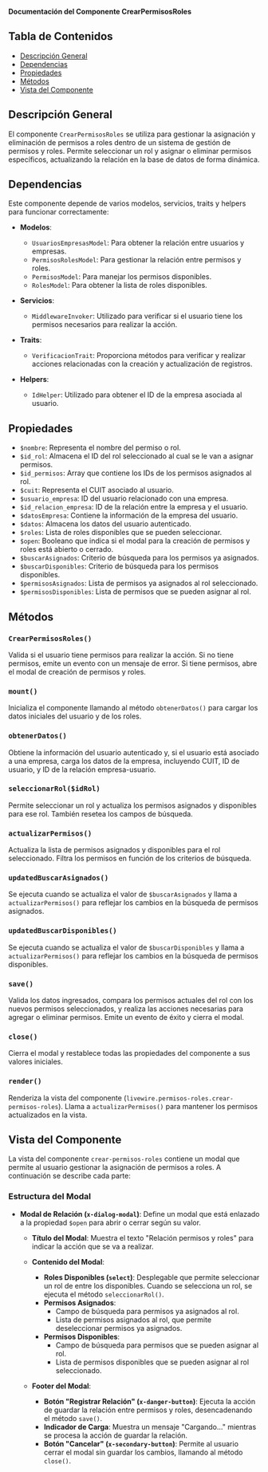 **Documentación del Componente CrearPermisosRoles**

## Tabla de Contenidos
- [Descripción General](#descripción-general)
- [Dependencias](#dependencias)
- [Propiedades](#propiedades)
- [Métodos](#métodos)
- [Vista del Componente](#vista-del-componente)

## Descripción General
El componente `CrearPermisosRoles` se utiliza para gestionar la asignación y eliminación de permisos a roles dentro de un sistema de gestión de permisos y roles. Permite seleccionar un rol y asignar o eliminar permisos específicos, actualizando la relación en la base de datos de forma dinámica.

## Dependencias
Este componente depende de varios modelos, servicios, traits y helpers para funcionar correctamente:

- **Modelos**:
  - `UsuariosEmpresasModel`: Para obtener la relación entre usuarios y empresas.
  - `PermisosRolesModel`: Para gestionar la relación entre permisos y roles.
  - `PermisosModel`: Para manejar los permisos disponibles.
  - `RolesModel`: Para obtener la lista de roles disponibles.

- **Servicios**:
  - `MiddlewareInvoker`: Utilizado para verificar si el usuario tiene los permisos necesarios para realizar la acción.

- **Traits**:
  - `VerificacionTrait`: Proporciona métodos para verificar y realizar acciones relacionadas con la creación y actualización de registros.

- **Helpers**:
  - `IdHelper`: Utilizado para obtener el ID de la empresa asociada al usuario.

## Propiedades
- `$nombre`: Representa el nombre del permiso o rol.
- `$id_rol`: Almacena el ID del rol seleccionado al cual se le van a asignar permisos.
- `$id_permisos`: Array que contiene los IDs de los permisos asignados al rol.
- `$cuit`: Representa el CUIT asociado al usuario.
- `$usuario_empresa`: ID del usuario relacionado con una empresa.
- `$id_relacion_empresa`: ID de la relación entre la empresa y el usuario.
- `$datosEmpresa`: Contiene la información de la empresa del usuario.
- `$datos`: Almacena los datos del usuario autenticado.
- `$roles`: Lista de roles disponibles que se pueden seleccionar.
- `$open`: Booleano que indica si el modal para la creación de permisos y roles está abierto o cerrado.
- `$buscarAsignados`: Criterio de búsqueda para los permisos ya asignados.
- `$buscarDisponibles`: Criterio de búsqueda para los permisos disponibles.
- `$permisosAsignados`: Lista de permisos ya asignados al rol seleccionado.
- `$permisosDisponibles`: Lista de permisos que se pueden asignar al rol.

## Métodos

### `CrearPermisosRoles()`
Valida si el usuario tiene permisos para realizar la acción. Si no tiene permisos, emite un evento con un mensaje de error. Si tiene permisos, abre el modal de creación de permisos y roles.

### `mount()`
Inicializa el componente llamando al método `obtenerDatos()` para cargar los datos iniciales del usuario y de los roles.

### `obtenerDatos()`
Obtiene la información del usuario autenticado y, si el usuario está asociado a una empresa, carga los datos de la empresa, incluyendo CUIT, ID de usuario, y ID de la relación empresa-usuario.

### `seleccionarRol($idRol)`
Permite seleccionar un rol y actualiza los permisos asignados y disponibles para ese rol. También resetea los campos de búsqueda.

### `actualizarPermisos()`
Actualiza la lista de permisos asignados y disponibles para el rol seleccionado. Filtra los permisos en función de los criterios de búsqueda.

### `updatedBuscarAsignados()`
Se ejecuta cuando se actualiza el valor de `$buscarAsignados` y llama a `actualizarPermisos()` para reflejar los cambios en la búsqueda de permisos asignados.

### `updatedBuscarDisponibles()`
Se ejecuta cuando se actualiza el valor de `$buscarDisponibles` y llama a `actualizarPermisos()` para reflejar los cambios en la búsqueda de permisos disponibles.

### `save()`
Valida los datos ingresados, compara los permisos actuales del rol con los nuevos permisos seleccionados, y realiza las acciones necesarias para agregar o eliminar permisos. Emite un evento de éxito y cierra el modal.

### `close()`
Cierra el modal y restablece todas las propiedades del componente a sus valores iniciales.

### `render()`
Renderiza la vista del componente (`livewire.permisos-roles.crear-permisos-roles`). Llama a `actualizarPermisos()` para mantener los permisos actualizados en la vista.

## Vista del Componente
La vista del componente `crear-permisos-roles` contiene un modal que permite al usuario gestionar la asignación de permisos a roles. A continuación se describe cada parte:

### Estructura del Modal
- **Modal de Relación (`x-dialog-modal`)**: Define un modal que está enlazado a la propiedad `$open` para abrir o cerrar según su valor.

  - **Título del Modal**: Muestra el texto "Relación permisos y roles" para indicar la acción que se va a realizar.

  - **Contenido del Modal**:
    - **Roles Disponibles (`select`)**: Desplegable que permite seleccionar un rol de entre los disponibles. Cuando se selecciona un rol, se ejecuta el método `seleccionarRol()`.
    - **Permisos Asignados**:
      - Campo de búsqueda para permisos ya asignados al rol.
      - Lista de permisos asignados al rol, que permite deseleccionar permisos ya asignados.
    - **Permisos Disponibles**:
      - Campo de búsqueda para permisos que se pueden asignar al rol.
      - Lista de permisos disponibles que se pueden asignar al rol seleccionado.
  
  - **Footer del Modal**:
    - **Botón "Registrar Relación" (`x-danger-button`)**: Ejecuta la acción de guardar la relación entre permisos y roles, desencadenando el método `save()`.
    - **Indicador de Carga**: Muestra un mensaje "Cargando..." mientras se procesa la acción de guardar la relación.
    - **Botón "Cancelar" (`x-secondary-button`)**: Permite al usuario cerrar el modal sin guardar los cambios, llamando al método `close()`.

